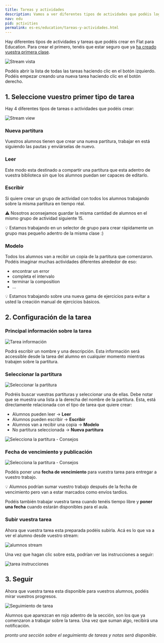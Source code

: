 ```yaml
---
title: Tareas y actividades
description: Vamos a ver diferentes tipos de actividades que podéis lograr en Flat para Educación con vuestros alumnos.
nav: edu
pid: activities
permalink: es-es/education/tareas-y-actividades.html
---
```


Hay diferentes tipos de actividades y tareas que podéis crear en Flat para Education. Para crear el primero, tenéis que estar seguro que ya [ha creado vuestra primera clase](/help/es-es/education/crear-una-nueva-clase.html).

![Stream vista](/help/assets/img/activities/stream.png)

Podéis abrir la lista de todas las tareas haciendo clic en el botón izquierdo.
Podéis empezar creando una nueva tarea haciendo clic en el botón derecho.

## 1. Seleccione vuestro primer tipo de tarea

Hay 4 diferentes tipos de tareas o actividades que podéis crear:

![Stream view](/help/assets/img/activities/assignmentstype.png)

### Nueva partitura

Vuestros alumnos tienen que crear una nueva partitura, trabajar en está siguiendo las pautas y enviárselas de nuevo.

### Leer

Este modo esta destinado a compartir una partitura que esta adentro de vuestra biblioteca sin que los alumnos puedan ser capaces de editarlo.

### Escribir

Si quiere crear un grupo de actividad con todos los alumnos trabajando sobre la misma partitura en tiempo réal.

⚠️ Nosotros aconsejamos guardar la misma cantidad de alumnos en el mismo grupo de actividad siguiente 15.

💡 Estamos trabajando en un selector de grupo para crear rápidamente un grupo mas pequeño adentro de la misma clase :)

### Modelo

Todos los alumnos van a recibir un copia de la partitura que comenzaron. Podéis imaginar muchas actividades diferentes alrededor de eso:

* encontrar un error
* completa el intervalo 
* terminar la composition
* ...

💡 Estamos trabajando sobre una nueva gama de ejercicios para evitar a usted la creación manual de ejercicios básicos.

## 2. Configuración de la tarea

### Principal información sobre la tarea

![Tarea información](/help/assets/img/activities/assignment-title.png)

Podrá escribir un nombre y una descripción. Esta información será accessible desde la tarea del alumno en cualquier momento mientras trabajen sobre la partitura.

### Seleccionar la partitura

![Seleccionar la partitura](/help/assets/img/activities/pickscore.png)

Podréis buscar vuestras partituras y seleccionar una de ellas. Debe notar que se muestra una lista a la derecha del nombre de la partitura. Esta, está directamente relacionada con el tipo de tarea que quiere crear:

* Alumnos pueden leer -> **Leer**
* Alumnos pueden escribir -> **Escribir**
* Alumnos van a recibir una copia -> **Modelo**
* No partitura seleccionada -> **Nueva partitura**

![Selecciona la partitura - Consejos](/help/assets/img/activities/pickscore-tips.png)

### Fecha de vencimiento y publicación

![Selecciona la partitura - Consejos](/help/assets/img/activities/post-due-dates.png)

Podéis poner una **fecha de vencimiento** para vuestra tarea para entregar a vuestro trabajo.

💡 Alumnos podrían sumar vuestro trabajo después de la fecha de vencimiento pero van a estar marcados como envíos tardíos.

Podéis también trabajar vuestra tarea cuando tenéis tiempo libre y **poner una fecha** cuando estarán disponibles para el aula.

### Subir vuestra tarea

Ahora que vuestra tarea esta preparada podéis subirla. Acá es lo que va a ver el alumno desde vuestro stream:

![alumnos stream](/help/assets/img/activities/stream-student.png)

Una vez que hagan clic sobre esta, podrían ver las instrucciones a seguir:

![tarea instrucciones](/help/assets/img/activities/assignment-description.png)

## 3. Seguir

Ahora que vuestra tarea esta disponible para vuestros alumnos, podéis mirar vuestros progresos.

![Seguimiento de tarea](/help/assets/img/activities/assignment-tracking.png)

Alumnos que aparezcan en rojo adentro de la sección, son los que ya comenzaron a trabajar sobre la tarea.
Una vez que suman algo, recibirá una notificación.

*pronto una sección sobre el seguimiento de tareas y notas será disponible*.